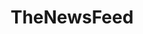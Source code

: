 ---
title: TheNewsFeed
crosslinks:
- me_irl
- media
- fidgetspin
- The_Donald
- NoFilterNews
- interestingasfuck
- Suomi
---